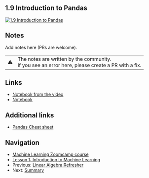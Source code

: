 ## 1.9 Introduction to Pandas

[![1.9 Introduction to Pandas](https://img.youtube.com/vi/0j3XK5PsnxA/0.jpg)](https://www.youtube.com/watch?v=0j3XK5PsnxA)

## Notes


Add notes here (PRs are welcome).

<table>
   <tr>
      <td>⚠️</td>
      <td>
         The notes are written by the community. <br>
         If you see an error here, please create a PR with a fix.
      </td>
   </tr>
</table>

## Links

* [Notebook from the video](notebooks/09-pandas.ipynb)
* [Notebook](https://github.com/alexeygrigorev/mlbookcamp-code/blob/master/appendix-d-pandas.ipynb)

## Additional links

* [Pandas Cheat sheet](https://www.datacamp.com/community/blog/python-pandas-cheat-sheet)

## Navigation

* [Machine Learning Zoomcamp course](../README.md)
* [Lesson 1: Introduction to Machine Learning](./readme.md)
* Previous: [Linear Algebra Refresher](08-linear-algebra.md)
* Next: [Summary](10-summary.md)